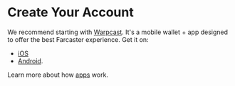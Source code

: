 # Create Your Account

We recommend starting with [Warpcast](https://www.warpcast.com/). It's a mobile wallet + app designed to offer the best Farcaster experience. Get it on: 

- [iOS](https://apps.apple.com/us/app/warpcast/id1600555445) 
- [Android](https://play.google.com/store/apps/details?id=com.farcaster.mobile&hl=en_US&gl=US). 

Learn more about how [apps](/learn/what-is-farcaster/apps) work.

